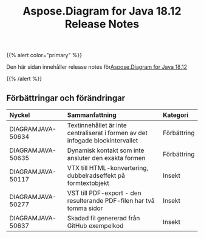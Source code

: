 ﻿---
title: Aspose.Diagram for Java 18.12 Release Notes
type: docs
weight: 10
url: /sv/java/aspose-diagram-for-java-18-12-release-notes/
---
{{% alert color="primary" %}} 

Den här sidan innehåller release notes för[Aspose.Diagram for Java 18.12](https://docs.aspose.com/diagram/java/aspose-diagram-for-java-18-12-release-notes/)

{{% /alert %}} 
## **Förbättringar och förändringar**

|**Nyckel**|**Sammanfattning**|**Kategori**|
|:- |:- |:- |
|DIAGRAMJAVA-50634|Textinnehållet är inte centraliserat i formen av det infogade blockintervallet|Förbättring|
|DIAGRAMJAVA-50635|Dynamisk kontakt som inte ansluter den exakta formen|Förbättring|
|DIAGRAMJAVA-50117|VTX till HTML-konvertering, dubbelradseffekt på formtextobjekt|Insekt|
|DIAGRAMJAVA-50277|VST till PDF-export - den resulterande PDF-filen har två tomma sidor|Insekt|
|DIAGRAMJAVA-50637|Skadad fil genererad från GitHub exempelkod|Insekt|

